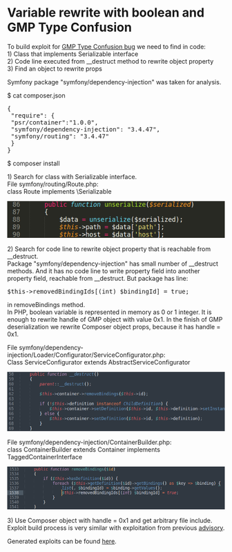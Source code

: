 # Variable rewrite with boolean and GMP Type Confusion

To build exploit for [GMP Type Confusion bug](https://github.com/CFandR-github/PHP-binary-bugs/blob/main/GMP_type_conf_unserialize/GMP_type_conf_advisory.md) we need to find in code:\
1\) Class that implements Serializable interface\
2\) Code line executed from \_\_destruct method to rewrite object property\
3\) Find an object to rewrite props

Symfony package "symfony/dependency-injection" was taken for analysis.

$ cat composer.json
<pre>
{
 "require": {
 "psr/container":"1.0.0",
 "symfony/dependency-injection": "3.4.47",
 "symfony/routing": "3.4.47"
 }
}
</pre>

$ composer install

1\) Search for class with Serializable interface.\
File symfony/routing/Route.php:\
class Route implements \\Serializable

![](./images/symfony_rewrite_with_boolean_html_af81d1ef3bf49031.png)

2\) Search for code line to rewrite object property that is reachable from \__destruct.\
Package "symfony/dependency-injection" has small number of \_\_destruct methods. And it has no code line to write property field into another property field, reachable from \_\_destruct. But package has line:
<pre>$this-&gt;removedBindingIds[(int) $bindingId] = true;</pre>
in removeBindings method.\
In PHP, boolean variable is represented in memory as 0 or 1 integer. It is enough to rewrite handle of GMP object with value 0x1. In the finish of GMP deserialization we rewrite Composer object props, because it has handle = 0x1.

File symfony/dependency-injection/Loader/Configurator/ServiceConfigurator.php:\
Class ServiceConfigurator extends AbstractServiceConfigurator

![](./images/symfony_rewrite_with_boolean_html_fd399331273a6587.png)

File symfony/dependency-injection/ContainerBuilder.php:\
class ContainerBuilder extends Container implements TaggedContainerInterface

![](./images/symfony_rewrite_with_boolean_html_cebc0233944efb9a.png)

3\) Use Composer object with handle = 0x1 and get arbitrary file include.\
Exploit build process is very similar with exploitation from previous [advisory](https://github.com/CFandR-github/advisory/blob/main/symfony_process_gmp/symfony_0day_GMP_exploit.md).

Generated exploits can be found [here](https://github.com/CFandR-github/advisory/tree/main/symfony_rewrite_with_boolean/generated_poi/).